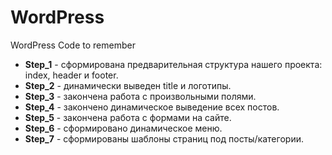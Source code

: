 # WordPress
WordPress Code to remember


* **Step_1** - сформирована предварительная структура нашего проекта: index, header и footer.
* **Step_2** - динамически выведен title и логотипы.
* **Step_3** - закончена работа с произвольными полями.
* **Step_4** - закончено динамическое выведение всех постов.
* **Step_5** - закончена работа с формами на сайте.
* **Step_6** - сформировано динамическое меню.
* **Step_7** - сформированы шаблоны страниц под посты/категории.
